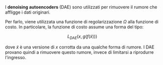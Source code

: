 I **denoising autoencoders** (DAE) sono utilizzati per rimuovere il rumore che affligge i dati originari.

Per farlo, viene utilizzata una funzione di regolarizzazione $\Omega$ alla funzione di costo. In particolare, la funzione di costo assume una forma del tipo:

$$
L_{DAE}(x, g(f(\tilde{x})))
$$

dove $\tilde{x}$ è una versione di $x$ corrotta da una qualche forma di rumore. I DAE provano quindi a rimuovere questo rumore, invece di limitarsi a riprodurre l'ingresso.
